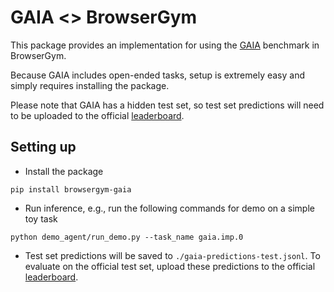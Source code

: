 # GAIA <> BrowserGym

This package provides an implementation for using the [GAIA](https://huggingface.co/gaia-benchmark) benchmark in BrowserGym.

Because GAIA includes open-ended tasks, setup is extremely easy and simply requires installing the package.

Please note that GAIA has a hidden test set, so test set predictions will need to be uploaded to the official [leaderboard](https://huggingface.co/spaces/gaia-benchmark/leaderboard).

## Setting up

- Install the package
```
pip install browsergym-gaia
```

- Run inference, e.g., run the following commands for demo on a simple toy task
```
python demo_agent/run_demo.py --task_name gaia.imp.0
```

- Test set predictions will be saved to `./gaia-predictions-test.jsonl`. To evaluate on the official test set, upload these predictions to the official [leaderboard](https://huggingface.co/spaces/gaia-benchmark/leaderboard).